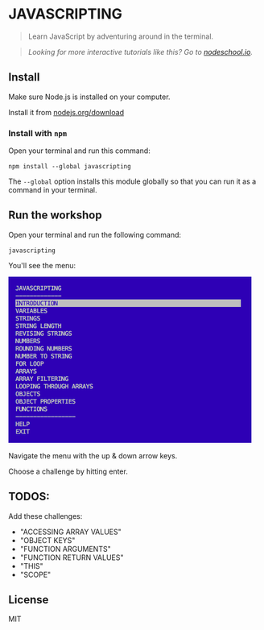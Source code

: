 # JAVASCRIPTING

> Learn JavaScript by adventuring around in the terminal.  


> _Looking for more interactive tutorials like this? Go to [nodeschool.io](http://nodeschool.io)._

## Install

Make sure Node.js is installed on your computer.

Install it from [nodejs.org/download](http://nodejs.org/download)

### Install with `npm`

Open your terminal and run this command:

```
npm install --global javascripting
```

The `--global` option installs this module globally so that you can run it as a command in your terminal.

## Run the workshop

Open your terminal and run the following command:

```
javascripting
```

You'll see the menu:

![javascripting screenshot](screenshot.png)

Navigate the menu with the up & down arrow keys. 

Choose a challenge by hitting enter.


## TODOS:

Add these challenges:

- "ACCESSING ARRAY VALUES"
- "OBJECT KEYS"
- "FUNCTION ARGUMENTS"
- "FUNCTION RETURN VALUES"
- "THIS"
- "SCOPE"

## License

MIT
